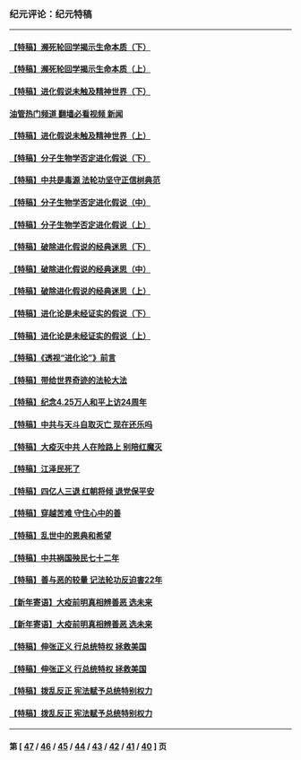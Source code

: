 ### 纪元评论：纪元特稿
---
#### [【特稿】濒死轮回学揭示生命本质（下）](../../pages/nsc424/n14069057.md?09200330) 
#### [【特稿】濒死轮回学揭示生命本质（上）](../../pages/nsc424/n14056006.md?09200330) 
#### [【特稿】进化假说未触及精神世界（下）](../../pages/nsc424/n14048707.md?09200330) 
#### [油管热门频道 翻墙必看视频 新闻](ok?09200330)
#### [【特稿】进化假说未触及精神世界（上）](../../pages/nsc424/n14042113.md?09200330) 
#### [【特稿】分子生物学否定进化假说（下）](../../pages/nsc424/n14038267.md?09200330) 
#### [【特稿】中共是毒源 法轮功坚守正信树典范](../../pages/nsc424/n14037281.md?09200330) 
#### [【特稿】分子生物学否定进化假说（中）](../../pages/nsc424/n14035548.md?09200330) 
#### [【特稿】分子生物学否定进化假说（上）](../../pages/nsc424/n14032398.md?09200330) 
#### [【特稿】破除进化假说的经典迷思（下）](../../pages/nsc424/n14029015.md?09200330) 
#### [【特稿】破除进化假说的经典迷思（中）](../../pages/nsc424/n14027341.md?09200330) 
#### [【特稿】破除进化假说的经典迷思（上）](../../pages/nsc424/n14024749.md?09200330) 
#### [【特稿】进化论是未经证实的假说（下）](../../pages/nsc424/n14022170.md?09200330) 
#### [【特稿】进化论是未经证实的假说（上）](../../pages/nsc424/n14020737.md?09200330) 
#### [【特稿】《透视“进化论”》前言](../../pages/nsc424/n14019941.md?09200330) 
#### [【特稿】带给世界奇迹的法轮大法](../../pages/nsc424/n13994132.md?09200330) 
#### [【特稿】纪念4.25万人和平上访24周年](../../pages/nsc424/n13980883.md?09200330) 
#### [【特稿】中共与天斗自取灭亡 现在还乐吗](../../pages/nsc424/n13897482.md?09200330) 
#### [【特稿】大疫灭中共 人在险路上 别陪红魔灭](../../pages/nsc424/n13890697.md?09200330) 
#### [【特稿】江泽民死了](../../pages/nsc424/n13876300.md?09200330) 
#### [【特稿】四亿人三退 红朝将倾 退党保平安](../../pages/nsc424/n13794378.md?09200330) 
#### [【特稿】穿越苦难 守住心中的善](../../pages/nsc424/n13784979.md?09200330) 
#### [【特稿】乱世中的恩典和希望](../../pages/nsc424/n13734687.md?09200330) 
#### [【特稿】中共祸国殃民七十二年](../../pages/nsc424/n13272607.md?09200330) 
#### [【特稿】善与恶的较量 记法轮功反迫害22年](../../pages/nsc424/n13086597.md?09200330) 
#### [【新年寄语】大疫前明真相辨善恶 选未来](../../pages/nsc424/n12660855.md?09200330) 
#### [【新年寄语】大疫前明真相辨善恶 选未来](../../pages/nsc424/n12660855.md?09200330) 
#### [【特稿】伸张正义 行总统特权 拯救美国](../../pages/nsc424/n12616806.md?09200330) 
#### [【特稿】伸张正义 行总统特权 拯救美国](../../pages/nsc424/n12616806.md?09200330) 
#### [【特稿】拨乱反正 宪法赋予总统特别权力](../../pages/nsc424/n12598306.md?09200330) 
#### [【特稿】拨乱反正 宪法赋予总统特别权力](../../pages/nsc424/n12598306.md?09200330) 

---
#### 第 [ [47](./47.md?09200330) / [46](./46.md?09200330) / [45](./45.md?09200330) / [44](./44.md?09200330) / [43](./43.md?09200330) / [42](./42.md?09200330) / [41](./41.md?09200330) / [40](./40.md?09200330) ] 页
